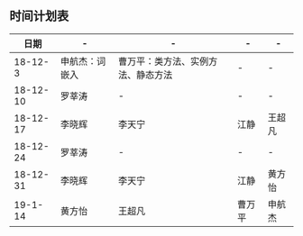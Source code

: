 ## 时间计划表
|日期|-|-|-|-|
|-|-|-|-|-|
| 18-12-3 |申航杰：词嵌入|曹万平：类方法、实例方法、静态方法|-|-|
| 18-12-10 |罗莘涛|-|-|-|
| 18-12-17 |李晓辉|李天宁|江静|王超凡|
| 18-12-24 |罗莘涛|-|-|-|
| 18-12-31 |李晓辉|李天宁|江静|黄方怡|
| 19-1-14|黄方怡|王超凡|曹万平|申航杰|

